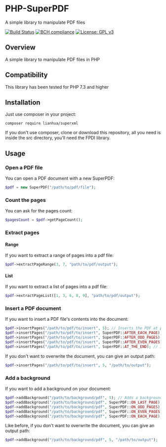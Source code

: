 # PHP-SuperPDF
A simple library to manipulate PDF files

[![Build Status](https://travis-ci.com/Nevermille/PHP-SuperPDF.svg?branch=master)](https://travis-ci.com/Nevermille/PHP-SuperPDF) [![BCH compliance](https://bettercodehub.com/edge/badge/Nevermille/PHP-SuperPDF?branch=master)](https://bettercodehub.com/) [![License: GPL v3](https://img.shields.io/badge/License-GPLv3-blue.svg)](https://www.gnu.org/licenses/gpl-3.0)

## Overview

A simple library to manipulate PDF files in PHP

## Compatibility

This library has been tested for PHP 7.3 and higher

## Installation

Just use composer in your project:

```
composer require lianhua/superxml
```

If you don't use composer, clone or download this repository, all you need is inside the src directory, you'll need the FPDI library.

## Usage
### Open a PDF file

You can open a PDF document with a new SuperPDF:

```php
$pdf = new SuperPDF("/path/to/pdf/file");
```

### Count the pages

You can ask for the pages count:

```php
$pagesCount = $pdf->getPageCount();
```

### Extract pages
#### Range

If you want to extract a range of pages into a pdf file:

```php
$pdf->extractPageRange(3, 7, "path/to/pdf/output");
```

#### List

If you want to extract a list of pages into a pdf file:

```php
$pdf->extractPageList([1, 3, 6, 8, 9], "path/to/pdf/output");
```

### Insert a PDF document

If you want to insert a PDF file's contents into the document:

```php
$pdf->insertPages("/path/to/pdf/to/insert", 5); // Inserts the PDF at page 5
$pdf->insertPages("/path/to/pdf/to/insert", SuperPDF::AFTER_EACH_PAGE); // Inserts the PDF after each page
$pdf->insertPages("/path/to/pdf/to/insert", SuperPDF::AFTER_ODD_PAGES); // Inserts the PDF after odd pages
$pdf->insertPages("/path/to/pdf/to/insert", SuperPDF::AFTER_EVEN_PAGES); // Inserts the PDF after even pages
$pdf->insertPages("/path/to/pdf/to/insert", SuperPDF::AT_THE_END); // Inserts the PDF after the last page
```

If you don't want to overwrite the document, you can give an output path:

```php
$pdf->insertPages("/path/to/pdf/to/insert", 5, "/path/to/output");
```

### Add a background

If you want to add a background on your document:

```php
$pdf->addBackground("/path/to/background/pdf", 5); // Adds a background on page 5
$pdf->addBackground("/path/to/background/pdf", SuperPDF::ON_LAST_PAGE); // Adds a background on last page
$pdf->addBackground("/path/to/background/pdf", SuperPDF::ON_ODD_PAGES); // Adds a background on odd pages
$pdf->addBackground("/path/to/background/pdf", SuperPDF::ON_EVEN_PAGES); // Adds a background on even pages
$pdf->addBackground("/path/to/background/pdf", SuperPDF::ON_EACH_PAGE); // Adds a background on each page
```

Like before, if you don't want to overwrite the document, you can give an output path:

```php
$pdf->addBackground("/path/to/background/pdf", 5, "/path/to/output");
```
